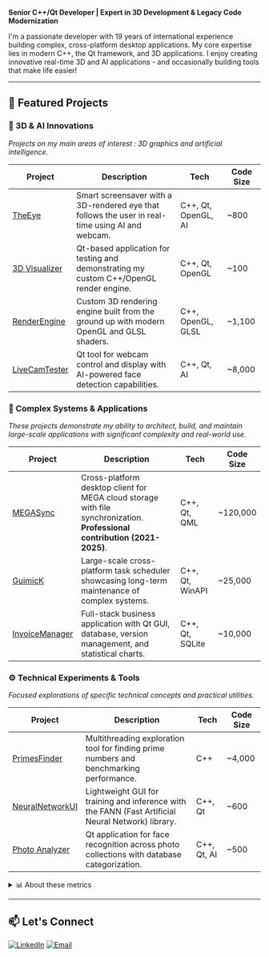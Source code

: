 **Senior C++/Qt Developer | Expert in 3D Development & Legacy Code Modernization**

I'm a passionate developer with 19 years of international experience building complex, cross-platform desktop applications. My core expertise lies in modern C++, the Qt framework, and 3D applications. I enjoy creating innovative real-time 3D and AI applications - and occasionally building tools that make life easier!

---

## 🚀 Featured Projects

### 🔬 3D & AI Innovations

*Projects on my main areas of interest : 3D graphics and artificial intelligence.*

| Project | Description | Tech | Code Size |
|---------|-------------|------|------|
| [TheEye](https://github.com/MickaelOnTheWave/TheEye) | Smart screensaver with a 3D-rendered eye that follows the user in real-time using AI and webcam. | C++, Qt, OpenGL, AI | ~800 |
| [3D Visualizer](https://github.com/MickaelOnTheWave/3D-Visualizer) | Qt-based application for testing and demonstrating my custom C++/OpenGL render engine. | C++, Qt, OpenGL | ~100 |
| [RenderEngine](https://github.com/MickaelOnTheWave/RenderLib) | Custom 3D rendering engine built from the ground up with modern OpenGL and GLSL shaders. | C++, OpenGL, GLSL | ~1,100 |
| [LiveCamTester](https://github.com/MickaelOnTheWave/LiveCamTester) | Qt tool for webcam control and display with AI-powered face detection capabilities. | C++, Qt, AI | ~8,000 |

### 💼 Complex Systems & Applications

*These projects demonstrate my ability to architect, build, and maintain large-scale applications with significant complexity and real-world use.*

| Project | Description | Tech | Code Size |
|---------|-------------|------|------|
| [MEGASync](https://github.com/meganz/MEGASync) | Cross-platform desktop client for MEGA cloud storage with file synchronization. **Professional contribution (2021-2025)**. | C++, Qt, QML | ~120,000 |
| [GuimicK](https://github.com/MickaelOnTheWave/GuimicK) | Large-scale cross-platform task scheduler showcasing long-term maintenance of complex systems. | C++, Qt, WinAPI | ~25,000 |
| [InvoiceManager](https://github.com/MickaelOnTheWave/InvoiceManager) | Full-stack business application with Qt GUI, database, version management, and statistical charts. | C++, Qt, SQLite | ~10,000 |

### ⚙️ Technical Experiments & Tools

*Focused explorations of specific technical concepts and practical utilities.*

| Project | Description | Tech | Code Size |
|---------|-------------|------|------|
| [PrimesFinder](https://github.com/MickaelOnTheWave/PrimesFinder) | Multithreading exploration tool for finding prime numbers and benchmarking performance. | C++ | ~4,000 |
| [NeuralNetworkUI](https://github.com/MickaelOnTheWave/NeuralNetworkUI) | Lightweight GUI for training and inference with the FANN (Fast Artificial Neural Network) library. | C++, Qt | ~600 |
| [Photo Analyzer](https://github.com/MickaelOnTheWave/PhotoAnalyzer) | Qt application for face recognition across photo collections with database categorization. | C++, Qt, AI | ~500 |

<details>
<summary>📊 About these metrics</summary>

- **Code Size (LOC)** = Lines of Code (project-specific only. Dependencies are excluded.)
- **Shared internal libraries** (render engine, networking, parsing and other utilities) add approximately ~7,700 lines of reusable C++ code
- External dependencies (Qt, Boost, etc.) are excluded from all counts
</details>

---

## 📫 Let's Connect

[![LinkedIn](https://img.shields.io/badge/LinkedIn-Connect-blue?logo=linkedin&style=for-the-badge)](https://www.linkedin.com/in/mickael-da-cruz-guimaraes)
[![Email](https://img.shields.io/badge/Email-Contact%20Me-red?logo=gmail&style=for-the-badge)](mailto:mickael.dacruz@gmail.com)
